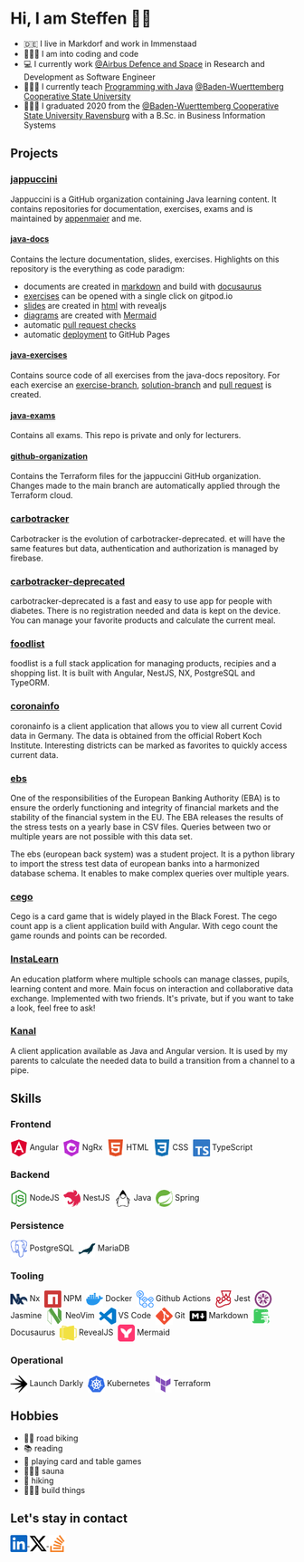 # Hi, I am Steffen 👱🏼

- 🇩🇪 I live in Markdorf and work in Immenstaad
- 👨🏽‍💻 I am into coding and code
- 💻 I currently work [@Airbus Defence and Space](https://www.airbus.com/en) in Research and Development as Software Engineer
- 👨🏽‍🏫 I currently teach [Programming with Java](https://github.com/jappuccini) [@Baden-Wuerttemberg Cooperative State University](https://www.dhbw.de/english/home)
- 👨🏼‍🎓 I graduated 2020 from the [@Baden-Wuerttemberg Cooperative State University Ravensburg](https://www.ravensburg.dhbw.de/startseite) with a B.Sc. in Business Information Systems

## Projects

### [jappuccini](https://github.com/jappuccini)

Jappuccini is a GitHub organization containing Java learning content.
It contains repositories for documentation, exercises, exams and is
maintained by [appenmaier](https://github.com/appenmaier) and me.

#### [java-docs](https://github.com/jappuccini/java-docs)

Contains the lecture documentation, slides, exercises.
Highlights on this repository is the everything as code paradigm:

- documents are created in [markdown](https://github.com/jappuccini/java-docs/blob/main/docs/additional-material/daniel-java1/cheatsheet.md?plain=1) and build with [docusaurus](https://jappuccini.github.io/java-docs/documentation/java-stream-api)
- [exercises](https://jappuccini.github.io/java-docs/exercises/lambdas/lambdas01) can be opened with a single click on gitpod.io
- [slides](https://jappuccini.github.io/java-docs/additional-material/steffen) are created in [html](https://github.com/jappuccini/java-docs/blob/main/src/pages/slides/steffen/lambda.js#L8-L389) with revealjs
- [diagrams](https://jappuccini.github.io/java-docs/exercises/optionals/optionals01/#klassendiagramm) are created with [Mermaid](https://github.com/jappuccini/java-docs/blob/main/docs/exercises/optionals/optionals01.md?plain=1#L14-L37)
- automatic [pull request checks](https://github.com/jappuccini/java-docs/blob/main/.github/workflows/pull_request.yml)
- automatic [deployment](https://github.com/jappuccini/java-docs/blob/main/.github/workflows/docs_deploy.yml) to GitHub Pages

#### [java-exercises](https://github.com/jappuccini/java-exercises)

Contains source code of all exercises from the java-docs repository.
For each exercise an [exercise-branch](https://github.com/jappuccini/java-exercises/tree/exercises/stream-api/01), [solution-branch](https://github.com/jappuccini/java-exercises/tree/solutions/stream-api/01) and [pull request](https://github.com/jappuccini/java-exercises/pull/71/files?diff=split) is created.

#### [java-exams](https://github.com/jappuccini/java-exams)

Contains all exams. This repo is private and only for lecturers.

#### [github-organization](https://github.com/jappuccini/github-organization)

Contains the Terraform files for the jappuccini GitHub organization.
Changes made to the main branch are automatically applied through the Terraform cloud.

### [carbotracker](https://github.com/orgs/bemerkenswert/carbotracker)

Carbotracker is the evolution of carbotracker-deprecated.
et will have the same features but data, authentication and authorization is managed by firebase.

### [carbotracker-deprecated](https://github.com/SteffenLm/carbotracker-deprecated)

carbotracker-deprecated is a fast and easy to use app for people with diabetes.
There is no registration needed and data is kept on the device.
You can manage your favorite products and calculate the current meal.

### [foodlist](https://github.com/SteffenLm/foodlist)

foodlist is a full stack application for managing products, recipies and a shopping list.
It is built with Angular, NestJS, NX, PostgreSQL and TypeORM.

### [coronainfo](https://github.com/SteffenLm/CoronaInfo)

coronainfo is a client application that allows you to view all current Covid data in Germany.
The data is obtained from the official Robert Koch Institute.
Interesting districts can be marked as favorites to quickly access current data.

### [ebs](https://github.com/SteffenLm/ebs)

One of the responsibilities of the European Banking Authority (EBA) is to ensure the orderly functioning and integrity of financial markets and the stability of the financial system in the EU.
The EBA releases the results of the stress tests on a yearly base in CSV files.
Queries between two or multiple years are not possible with this data set.

The ebs (european back system) was a student project.
It is a python library to import the stress test data of european banks into a harmonized database schema.
It enables to make complex queries over multiple years.

### [cego](https://github.com/SteffenLm/Cego)

Cego is a card game that is widely played in the Black Forest.
The cego count app is a client application build with Angular.
With cego count the game rounds and points can be recorded.

### [InstaLearn](https://github.com/SteffenLm/InstaLearn)

An education platform where multiple schools can manage classes, pupils, learning content and more.
Main focus on interaction and collaborative data exchange.
Implemented with two friends.
It's private, but if you want to take a look, feel free to ask!

### [Kanal](https://github.com/SteffenLm/Kanal)

A client application available as Java and Angular version.
It is used by my parents to calculate the needed data to build a transition from a channel to a pipe.

## Skills

### Frontend

<p align="left">
  <img align="center" src="./img/angular.svg" title="Angular" height="30" /> Angular&nbsp;
  <img align="center" src="./img/ngrx.svg" title="NgRx" height="30" /> NgRx&nbsp;
  <img align="center" src="./img/html.svg" title="HTML" height="30" /> HTML&nbsp;
  <img align="center" src="./img/css.svg" title="CSS" height="30" /> CSS&nbsp;
  <img align="center" src="./img/typescript.svg" title="TypeScript" height="30" /> TypeScript&nbsp;
</p>

### Backend

<p align="left">
  <img align="center" src="./img/nodejs.svg" title="NodeJS" height="30" /> NodeJS&nbsp;
  <img align="center" src="./img/nestjs.svg" title="NestJS" height="30" /> NestJS&nbsp;
  <img align="center" src="./img/jdk.svg" title="Java" height="30" /> Java&nbsp;
  <img align="center" src="./img/spring.svg" title="Spring" height="30" /> Spring&nbsp;
</p>

### Persistence

<p align="left">
  <img align="center" src="./img/postgresql.svg" title="PostgreSQL" height="30" /> PostgreSQL&nbsp;
  <img align="center" src="./img/mariadb.svg" title="MariaDB" height="30" /> MariaDB&nbsp;
</p>

### Tooling

<p align="left">
  <img align="center" src="./img/nx.svg" title="Nx" height="30" /> Nx&nbsp;
  <img align="center" src="./img/npm.svg" title="NPM" height="30" /> NPM&nbsp;
  <img align="center" src="./img/docker.svg" title="Docker" height="30" /> Docker&nbsp;
  <img align="center" src="./img/github-actions.svg" title="Github Actions" height="30" /> Github Actions&nbsp;
  <img align="center" src="./img/jest.svg" title="Jest" height="30" /> Jest&nbsp;
  <img align="center" src="./img/jasmine.svg" title="Jasmine" height="30" /> Jasmine&nbsp;
  <img align="center" src="./img/neovim.svg" title="NeoVim" height="30" /> NeoVim&nbsp;
  <img align="center" src="./img/vscode.svg" title="VS Code" height="30" /> VS Code&nbsp;
  <img align="center" src="./img/git.svg" title="Git" height="30" /> Git&nbsp;
  <img align="center" src="./img/markdown.svg" title="Markdown" height="30" /> Markdown&nbsp;
  <img align="center" src="./img/docusaurus.svg" title="Docusaurus" height="30" /> Docusaurus&nbsp;
  <img align="center" src="./img/revealjs.svg" title="RevealJS" height="30" /> RevealJS&nbsp;
  <img align="center" src="./img/mermaid.svg" title="Mermaid" height="30" /> Mermaid&nbsp;
</p>

### Operational

<p align="left">
  <img align="center" src="./img/launch-darkly.svg" title="Launch Darkly" height="30" /> Launch Darkly&nbsp;
  <img align="center" src="./img/kubernetes.svg" title="Kubernetes" height="30" /> Kubernetes&nbsp;
  <img align="center" src="./img/terraform.svg" title="Terraform" height="30" /> Terraform&nbsp;
</p>

## Hobbies

- 🚴🏼 road biking
- 📚 reading
- 🎲 playing card and table games
- 🧖🏼‍♂️ sauna
- 🥾 hiking
- 👨🏼‍💻 build things

## Let's stay in contact

<p align="left">
  <a href="https://www.linkedin.com/in/steffen-merk/" target="blank">
    <img align="center" src="./img/linkedin.svg" height="30" />
  </a>
  <a href="https://twitter.com/steffenlm" target="blank">
    <img align="center" src="./img/twitter.svg" height="30" />
  </a>
  <a href="https://stackoverflow.com/users/15597816/steffenlm" target="blank">
    <img align="center" src="./img/stackoverflow.svg" height="30" />
  </a>
</p>
